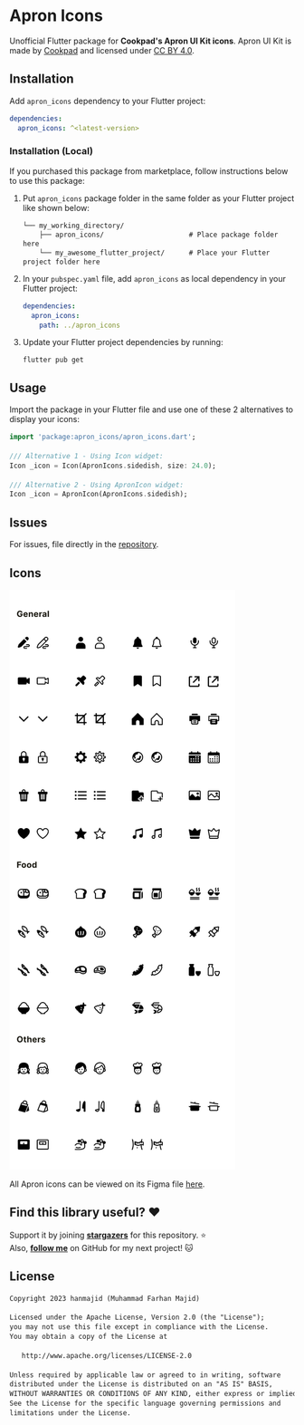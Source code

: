 # Apron Icons

Unofficial Flutter package for **Cookpad's Apron UI Kit icons**. Apron UI Kit is made by [Cookpad](https://www.figma.com/@cookpad) and licensed under [CC BY 4.0](https://creativecommons.org/licenses/by/4.0/).

## Installation

Add `apron_icons` dependency to your Flutter project:

```yaml
dependencies:
  apron_icons: ^<latest-version>
```

### Installation (Local)

If you purchased this package from marketplace, follow instructions below to use this package:

1. Put `apron_icons` package folder in the same folder as your Flutter project like shown below:
   ```
   └── my_working_directory/
       ├── apron_icons/                     # Place package folder here
       └── my_awesome_flutter_project/      # Place your Flutter project folder here
   ```
2. In your `pubspec.yaml` file, add `apron_icons` as local dependency in your Flutter project:
   ```yaml
   dependencies:
     apron_icons:
       path: ../apron_icons
   ```
3. Update your Flutter project dependencies by running:
   ```
   flutter pub get
   ```

## Usage

Import the package in your Flutter file and use one of these 2 alternatives to display your icons:

```dart
import 'package:apron_icons/apron_icons.dart';

/// Alternative 1 - Using Icon widget:
Icon _icon = Icon(ApronIcons.sidedish, size: 24.0);

/// Alternative 2 - Using ApronIcon widget:
Icon _icon = ApronIcon(ApronIcons.sidedish);
```

## Issues

For issues, file directly in the [repository](https://github.com/hanmajid/apron_icons/issues).

## Icons

<img src="apron-icons.png">

All Apron icons can be viewed on its Figma file [here](https://www.figma.com/community/file/847372282968994272).

## Find this library useful? ❤️

Support it by joining __[stargazers](https://github.com/hanmajid/apron_icons/stargazers)__ for this repository. ⭐️ <br>
Also, __[follow me](https://github.com/hanmajid)__ on GitHub for my next project! 🐱

## License

```xml
Copyright 2023 hanmajid (Muhammad Farhan Majid)

Licensed under the Apache License, Version 2.0 (the "License");
you may not use this file except in compliance with the License.
You may obtain a copy of the License at

   http://www.apache.org/licenses/LICENSE-2.0

Unless required by applicable law or agreed to in writing, software
distributed under the License is distributed on an "AS IS" BASIS,
WITHOUT WARRANTIES OR CONDITIONS OF ANY KIND, either express or implied.
See the License for the specific language governing permissions and
limitations under the License.
```